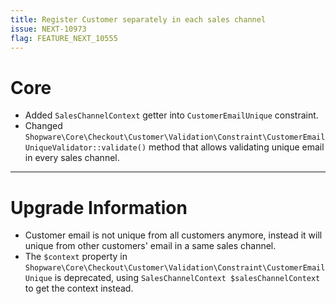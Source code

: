 ```yaml
---
title: Register Customer separately in each sales channel
issue: NEXT-10973
flag: FEATURE_NEXT_10555
---
```

# Core
*  Added `SalesChannelContext` getter into `CustomerEmailUnique` constraint.
*  Changed `Shopware\Core\Checkout\Customer\Validation\Constraint\CustomerEmailUniqueValidator::validate()` method that allows validating unique email in every sales channel.
___
# Upgrade Information
*  Customer email is not unique from all customers anymore, instead it will unique from other customers' email in a same sales channel.
*  The `$context` property in `Shopware\Core\Checkout\Customer\Validation\Constraint\CustomerEmailUnique` is deprecated, using `SalesChannelContext $salesChannelContext` to get the context instead.
